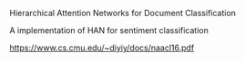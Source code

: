 Hierarchical Attention Networks for Document Classification

A implementation of HAN for sentiment classification

https://www.cs.cmu.edu/~diyiy/docs/naacl16.pdf